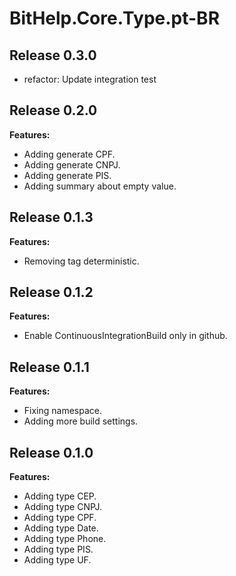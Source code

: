 # BitHelp.Core.Type.pt-BR

## Release 0.3.0

- refactor: Update integration test

## Release 0.2.0

**Features:**

- Adding generate CPF.
- Adding generate CNPJ.
- Adding generate PIS.
- Adding summary about empty value.

## Release 0.1.3

**Features:**

- Removing tag deterministic.

## Release 0.1.2

**Features:**

- Enable ContinuousIntegrationBuild only in github.

## Release 0.1.1

**Features:**

- Fixing namespace.
- Adding more build settings.

## Release 0.1.0

**Features:**

- Adding type CEP.
- Adding type CNPJ.
- Adding type CPF.
- Adding type Date.
- Adding type Phone.
- Adding type PIS.
- Adding type UF.